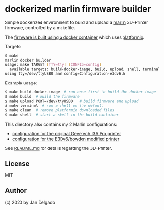 # dockerized marlin firmware builder

Simple dockerized environment to build and upload a [marlin](https://marlinfw.org) 3D-Printer firmware, controlled by a makefile.

The [firmware is built using a docker container](Dockerfile) which uses [platformio](https://platformio.org).

Targets:

```sh
$ make
marlin docker builder
usage: make TARGET [TTY=tty] [CONFIG=config]
  available targets: build-docker-image, build, upload, shell, terminal
using tty=/dev/ttyUSB0 and config=Configuration-e3dv6.h
```

Example usage:

```sh
$ make build-docker-image  # run once first to build the docker image
$ make build  # build the firmware
$ make upload PORT=/dev/ttyUSB0   # build firmware and upload 
$ make terminal  # run a shell on the default 
$ make clean  # remove platformio downloaded files
$ make shell  # start a shell in the build container
```

This directory also contains my 2 Marlin configurations:
* [configuration for the original Geeetech I3A Pro printer](Configuration.h)
* [configuration for the E3Dv6/bowden modified printer](Configuration-e3dv6.h)

See [README.md](../README.md) for details regarding the 3D-Printer.

## License

MIT

## Author 

(c) 2020 by Jan Delgado

